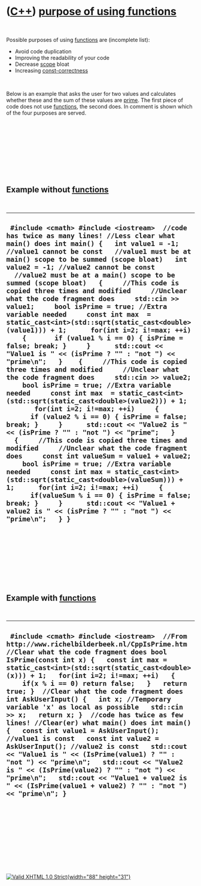 



 

 

 

 

 

([C++](Cpp.htm)) [purpose of using functions](CppFunctionPurpose.htm)
=====================================================================

 

Possible purposes of using [functions](CppFunction.htm) are (incomplete
list):

-   Avoid code duplication
-   Improving the readability of your code
-   Decrease [scope](CppScope.htm) bloat
-   Increasing [const-correctness](CppConstCorrect.htm)

 

Below is an example that asks the user for two values and calculates
whether these and the sum of these values are [prime](CppPrime.htm). The
first piece of code does not use [functions](CppFunction.htm), the
second does. In comment is shown which of the four purposes are served.

 

 

 

 

 

Example without [functions](CppFunction.htm)
--------------------------------------------

 

  -------------------------------------------------------------------------------------------------------------------------------------------------------------------------------------------------------------------------------------------------------------------------------------------------------------------------------------------------------------------------------------------------------------------------------------------------------------------------------------------------------------------------------------------------------------------------------------------------------------------------------------------------------------------------------------------------------------------------------------------------------------------------------------------------------------------------------------------------------------------------------------------------------------------------------------------------------------------------------------------------------------------------------------------------------------------------------------------------------------------------------------------------------------------------------------------------------------------------------------------------------------------------------------------------------------------------------------------------------------------------------------------------------------------------------------------------------------------------------------------------------------------------------------------------------------------------------------------------------------------------------------------------------------------------------------------------------------
  ` #include <cmath> #include <iostream>  //code has twice as many lines! //Less clear what main() does int main() {   int value1 = -1; //value1 cannot be const   //value1 must be at main() scope to be summed (scope bloat)   int value2 = -1; //value2 cannot be const   //value2 must be at a main() scope to be summed (scope bloat)   {     //This code is copied three times and modified     //Unclear what the code fragment does     std::cin >> value1;     bool isPrime = true; //Extra variable needed     const int max  = static_cast<int>(std::sqrt(static_cast<double>(value1))) + 1;      for(int i=2; i!=max; ++i)     {       if (value1 % i == 0) { isPrime = false; break; }     }      std::cout << "Value1 is " << (isPrime ? "" : "not ") << "prime\n";   }    {     //This code is copied three times and modified     //Unclear what the code fragment does     std::cin >> value2;     bool isPrime = true; //Extra variable needed     const int max  = static_cast<int>(std::sqrt(static_cast<double>(value2))) + 1;        for(int i=2; i!=max; ++i)     {       if (value2 % i == 0) { isPrime = false; break; }     }      std::cout << "Value2 is " << (isPrime ? "" : "not ") << "prime";   }    {     //This code is copied three times and modified     //Unclear what the code fragment does     const int valueSum = value1 + value2;     bool isPrime = true; //Extra variable needed     const int max = static_cast<int>(std::sqrt(static_cast<double>(valueSum))) + 1;      for(int i=2; i!=max; ++i)     {       if(valueSum % i == 0) { isPrime = false; break; }     }      std::cout << "Value1 + value2 is " << (isPrime ? "" : "not ") << "prime\n";   } }`
  -------------------------------------------------------------------------------------------------------------------------------------------------------------------------------------------------------------------------------------------------------------------------------------------------------------------------------------------------------------------------------------------------------------------------------------------------------------------------------------------------------------------------------------------------------------------------------------------------------------------------------------------------------------------------------------------------------------------------------------------------------------------------------------------------------------------------------------------------------------------------------------------------------------------------------------------------------------------------------------------------------------------------------------------------------------------------------------------------------------------------------------------------------------------------------------------------------------------------------------------------------------------------------------------------------------------------------------------------------------------------------------------------------------------------------------------------------------------------------------------------------------------------------------------------------------------------------------------------------------------------------------------------------------------------------------------------------------

 

 

 

 

 

Example with [functions](CppFunction.htm)
-----------------------------------------

 

  -----------------------------------------------------------------------------------------------------------------------------------------------------------------------------------------------------------------------------------------------------------------------------------------------------------------------------------------------------------------------------------------------------------------------------------------------------------------------------------------------------------------------------------------------------------------------------------------------------------------------------------------------------------------------------------------------------------------------------------------------------------------------------------------------------------------------------------------------------------------------------------------------------------------------------------
  ` #include <cmath> #include <iostream>  //From http://www.richelbilderbeek.nl/CppIsPrime.htm //Clear what the code fragment does bool IsPrime(const int x) {   const int max = static_cast<int>(std::sqrt(static_cast<double>(x))) + 1;   for(int i=2; i!=max; ++i)   {     if(x % i == 0) return false;   }   return true; }  //Clear what the code fragment does int AskUserInput() {   int x; //Temporary variable 'x' as local as possible   std::cin >> x;   return x; }  //code has twice as few lines! //Clear(er) what main() does int main() {   const int value1 = AskUserInput(); //value1 is const   const int value2 = AskUserInput(); //value2 is const   std::cout << "Value1 is " << (IsPrime(value1) ? "" : "not ") << "prime\n";   std::cout << "Value2 is " << (IsPrime(value2) ? "" : "not ") << "prime\n";   std::cout << "Value1 + value2 is " << (IsPrime(value1 + value2) ? "" : "not ") << "prime\n"; }`
  -----------------------------------------------------------------------------------------------------------------------------------------------------------------------------------------------------------------------------------------------------------------------------------------------------------------------------------------------------------------------------------------------------------------------------------------------------------------------------------------------------------------------------------------------------------------------------------------------------------------------------------------------------------------------------------------------------------------------------------------------------------------------------------------------------------------------------------------------------------------------------------------------------------------------------------

 

 

 

 

 





 

[![Valid XHTML 1.0 Strict](valid-xhtml10.png){width="88"
height="31"}](http://validator.w3.org/check?uri=referer)
